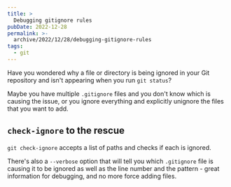```yaml
---
title: >
  Debugging gitignore rules
pubDate: 2022-12-28
permalink: >-
  archive/2022/12/28/debugging-gitignore-rules
tags:
  - git
---
```


Have you wondered why a file or directory is being ignored in your Git repository and isn't appearing when you run `git status`?

Maybe you have multiple `.gitignore` files and you don't know which is causing the issue, or you ignore everything and explicitly unignore the files that you want to add.

## `check-ignore` to the rescue

`git check-ignore` accepts a list of paths and checks if each is ignored.

There's also a `--verbose` option that will tell you which `.gitignore` file is causing it to be ignored as well as the line number and the pattern - great information for debugging, and no more force adding files.
